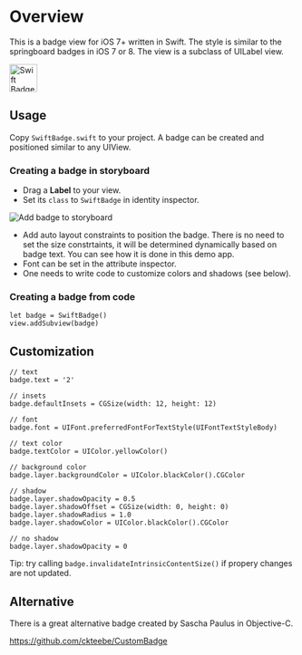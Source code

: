 # Overview

This is a badge view for iOS 7+ written in Swift. The style is similar to the springboard badges in iOS 7 or 8.
The view is a subclass of UILabel view.

<img src='https://raw.githubusercontent.com/exchangegroup/swift-badge/master/graphics/swift-badge.png' height='49' alt='Swift Badge'>

## Usage

Copy `SwiftBadge.swift` to your project. A badge can be created and positioned similar to any UIView.

### Creating a badge in storyboard

* Drag a **Label** to your view.
* Set its `class` to `SwiftBadge` in identity inspector.

<img src='https://raw.githubusercontent.com/exchangegroup/swift-badge/master/graphics/swift-badge-class.png' alt='Add badge to storyboard'>

* Add auto layout constraints to position the badge. There is no need to set the size constrtaints, it will be determined dynamically based on badge text. You can see how it is done in this demo app.
* Font can be set in the attribute inspector.
* One needs to write code to customize colors and shadows (see below). 


### Creating a badge from code

```
let badge = SwiftBadge()
view.addSubview(badge)
```

## Customization

```
// text
badge.text = '2'

// insets
badge.defaultInsets = CGSize(width: 12, height: 12)

// font
badge.font = UIFont.preferredFontForTextStyle(UIFontTextStyleBody)

// text color
badge.textColor = UIColor.yellowColor()

// background color
badge.layer.backgroundColor = UIColor.blackColor().CGColor

// shadow
badge.layer.shadowOpacity = 0.5
badge.layer.shadowOffset = CGSize(width: 0, height: 0)
badge.layer.shadowRadius = 1.0
badge.layer.shadowColor = UIColor.blackColor().CGColor

// no shadow
badge.layer.shadowOpacity = 0
```

Tip: try calling `badge.invalidateIntrinsicContentSize()` if propery changes are not updated.

## Alternative

There is a great alternative badge created by Sascha Paulus in Objective-C.

https://github.com/ckteebe/CustomBadge

